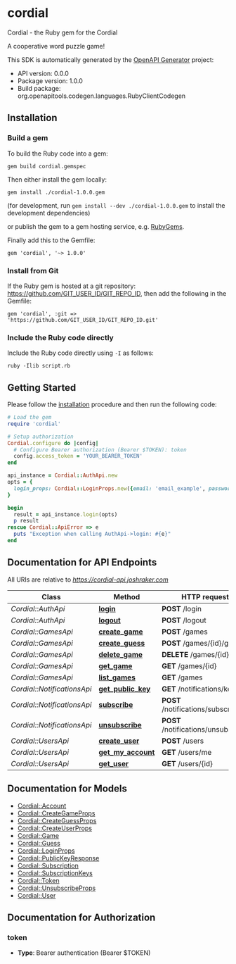 # cordial

Cordial - the Ruby gem for the Cordial

A cooperative word puzzle game!

This SDK is automatically generated by the [OpenAPI Generator](https://openapi-generator.tech) project:

- API version: 0.0.0
- Package version: 1.0.0
- Build package: org.openapitools.codegen.languages.RubyClientCodegen

## Installation

### Build a gem

To build the Ruby code into a gem:

```shell
gem build cordial.gemspec
```

Then either install the gem locally:

```shell
gem install ./cordial-1.0.0.gem
```

(for development, run `gem install --dev ./cordial-1.0.0.gem` to install the development dependencies)

or publish the gem to a gem hosting service, e.g. [RubyGems](https://rubygems.org/).

Finally add this to the Gemfile:

    gem 'cordial', '~> 1.0.0'

### Install from Git

If the Ruby gem is hosted at a git repository: https://github.com/GIT_USER_ID/GIT_REPO_ID, then add the following in the Gemfile:

    gem 'cordial', :git => 'https://github.com/GIT_USER_ID/GIT_REPO_ID.git'

### Include the Ruby code directly

Include the Ruby code directly using `-I` as follows:

```shell
ruby -Ilib script.rb
```

## Getting Started

Please follow the [installation](#installation) procedure and then run the following code:

```ruby
# Load the gem
require 'cordial'

# Setup authorization
Cordial.configure do |config|
  # Configure Bearer authorization (Bearer $TOKEN): token
  config.access_token = 'YOUR_BEARER_TOKEN'
end

api_instance = Cordial::AuthApi.new
opts = {
  login_props: Cordial::LoginProps.new({email: 'email_example', password: 'password_example'}) # LoginProps | 
}

begin
  result = api_instance.login(opts)
  p result
rescue Cordial::ApiError => e
  puts "Exception when calling AuthApi->login: #{e}"
end

```

## Documentation for API Endpoints

All URIs are relative to *https://cordial-api.joshraker.com*

Class | Method | HTTP request | Description
------------ | ------------- | ------------- | -------------
*Cordial::AuthApi* | [**login**](docs/AuthApi.md#login) | **POST** /login | 
*Cordial::AuthApi* | [**logout**](docs/AuthApi.md#logout) | **POST** /logout | 
*Cordial::GamesApi* | [**create_game**](docs/GamesApi.md#create_game) | **POST** /games | 
*Cordial::GamesApi* | [**create_guess**](docs/GamesApi.md#create_guess) | **POST** /games/{id}/guess | 
*Cordial::GamesApi* | [**delete_game**](docs/GamesApi.md#delete_game) | **DELETE** /games/{id} | 
*Cordial::GamesApi* | [**get_game**](docs/GamesApi.md#get_game) | **GET** /games/{id} | 
*Cordial::GamesApi* | [**list_games**](docs/GamesApi.md#list_games) | **GET** /games | 
*Cordial::NotificationsApi* | [**get_public_key**](docs/NotificationsApi.md#get_public_key) | **GET** /notifications/key | 
*Cordial::NotificationsApi* | [**subscribe**](docs/NotificationsApi.md#subscribe) | **POST** /notifications/subscribe | 
*Cordial::NotificationsApi* | [**unsubscribe**](docs/NotificationsApi.md#unsubscribe) | **POST** /notifications/unsubscribe | 
*Cordial::UsersApi* | [**create_user**](docs/UsersApi.md#create_user) | **POST** /users | 
*Cordial::UsersApi* | [**get_my_account**](docs/UsersApi.md#get_my_account) | **GET** /users/me | 
*Cordial::UsersApi* | [**get_user**](docs/UsersApi.md#get_user) | **GET** /users/{id} | 


## Documentation for Models

 - [Cordial::Account](docs/Account.md)
 - [Cordial::CreateGameProps](docs/CreateGameProps.md)
 - [Cordial::CreateGuessProps](docs/CreateGuessProps.md)
 - [Cordial::CreateUserProps](docs/CreateUserProps.md)
 - [Cordial::Game](docs/Game.md)
 - [Cordial::Guess](docs/Guess.md)
 - [Cordial::LoginProps](docs/LoginProps.md)
 - [Cordial::PublicKeyResponse](docs/PublicKeyResponse.md)
 - [Cordial::Subscription](docs/Subscription.md)
 - [Cordial::SubscriptionKeys](docs/SubscriptionKeys.md)
 - [Cordial::Token](docs/Token.md)
 - [Cordial::UnsubscribeProps](docs/UnsubscribeProps.md)
 - [Cordial::User](docs/User.md)


## Documentation for Authorization


### token

- **Type**: Bearer authentication (Bearer $TOKEN)

